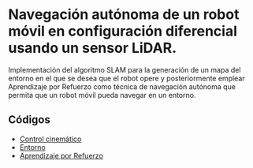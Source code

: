 # Navegación autónoma de un robot móvil en configuración diferencial usando un sensor LiDAR.
Implementación del algoritmo SLAM para la generación de un mapa del entorno en el que se desea que el robot opere y posteriormente emplear Aprendizaje por Refuerzo como técnica de navegación autónoma que permita que un robot móvil pueda navegar en un entorno.

## Códigos
- [Control cinemático](https://github.com/itzchav/Control-cinematico-turtlebot)
- [Entorno](https://github.com/itzchav/Entorno-Division-Estudios-Posgrado/tree/main)
- [Aprendizaje por Refuerzo](https://github.com/itzchav/Navegacion-con-Aprendizaje-por-Refuerzo)
